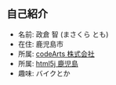 <!-- .slide: data-background-image="resources/zero.jpg" -->
## 自己紹介

* 名前: 政倉 智 (まさくら とも)
* 在住: 鹿児島市
* 所属: [codeArts 株式会社](http://www.codearts.co.jp/)
* 所属: [html5j 鹿児島](http://kagoshima.html5j.org/)
* 趣味: バイクとか
